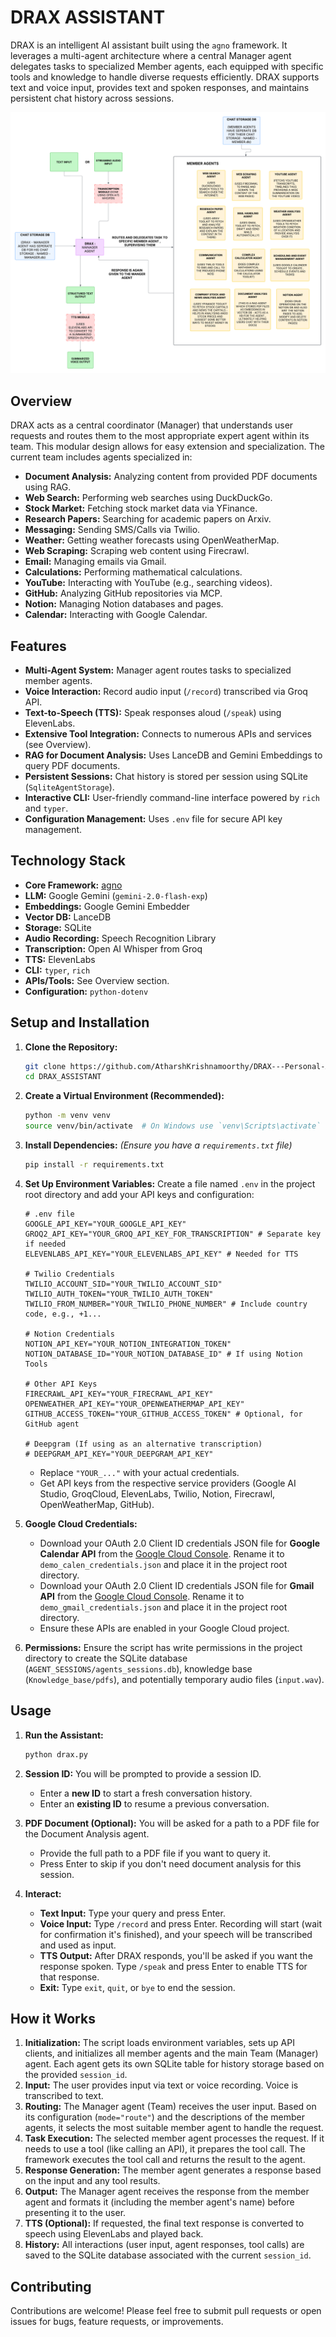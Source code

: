 # DRAX ASSISTANT

DRAX is an intelligent AI assistant built using the `agno` framework. It leverages a multi-agent architecture where a central Manager agent delegates tasks to specialized Member agents, each equipped with specific tools and knowledge to handle diverse requests efficiently. DRAX supports text and voice input, provides text and spoken responses, and maintains persistent chat history across sessions.

![DRAX Architecture](DRAX_ARCHITECTURE.png)

## Overview

DRAX acts as a central coordinator (Manager) that understands user requests and routes them to the most appropriate expert agent within its team. This modular design allows for easy extension and specialization. The current team includes agents specialized in:

*   **Document Analysis:** Analyzing content from provided PDF documents using RAG.
*   **Web Search:** Performing web searches using DuckDuckGo.
*   **Stock Market:** Fetching stock market data via YFinance.
*   **Research Papers:** Searching for academic papers on Arxiv.
*   **Messaging:** Sending SMS/Calls via Twilio.
*   **Weather:** Getting weather forecasts using OpenWeatherMap.
*   **Web Scraping:** Scraping web content using Firecrawl.
*   **Email:** Managing emails via Gmail.
*   **Calculations:** Performing mathematical calculations.
*   **YouTube:** Interacting with YouTube (e.g., searching videos).
*   **GitHub:** Analyzing GitHub repositories via MCP.
*   **Notion:** Managing Notion databases and pages.
*   **Calendar:** Interacting with Google Calendar.

## Features

*   **Multi-Agent System:** Manager agent routes tasks to specialized member agents.
*   **Voice Interaction:** Record audio input (`/record`) transcribed via Groq API.
*   **Text-to-Speech (TTS):** Speak responses aloud (`/speak`) using ElevenLabs.
*   **Extensive Tool Integration:** Connects to numerous APIs and services (see Overview).
*   **RAG for Document Analysis:** Uses LanceDB and Gemini Embeddings to query PDF documents.
*   **Persistent Sessions:** Chat history is stored per session using SQLite (`SqliteAgentStorage`).
*   **Interactive CLI:** User-friendly command-line interface powered by `rich` and `typer`.
*   **Configuration Management:** Uses `.env` file for secure API key management.

## Technology Stack

*   **Core Framework:** [agno](https://github.com/AgenaAI/agno)
*   **LLM:** Google Gemini (`gemini-2.0-flash-exp`)
*   **Embeddings:** Google Gemini Embedder
*   **Vector DB:** LanceDB
*   **Storage:** SQLite
*   **Audio Recording:** Speech Recognition Library
*   **Transcription:** Open AI Whisper from Groq
*   **TTS:** ElevenLabs
*   **CLI:** `typer`, `rich`
*   **APIs/Tools:** See Overview section.
*   **Configuration:** `python-dotenv`

## Setup and Installation

1.  **Clone the Repository:**
    ```bash
    git clone https://github.com/AtharshKrishnamoorthy/DRAX---Personal-AI-Assistant.git
    cd DRAX_ASSISTANT
    ```

2.  **Create a Virtual Environment (Recommended):**
    ```bash
    python -m venv venv
    source venv/bin/activate  # On Windows use `venv\Scripts\activate`
    ```

3.  **Install Dependencies:**
    *(Ensure you have a `requirements.txt` file)*
    ```bash
    pip install -r requirements.txt
    ```

4.  **Set Up Environment Variables:**
    Create a file named `.env` in the project root directory and add your API keys and configuration:
    ```dotenv
    # .env file
    GOOGLE_API_KEY="YOUR_GOOGLE_API_KEY"
    GROQ2_API_KEY="YOUR_GROQ_API_KEY_FOR_TRANSCRIPTION" # Separate key if needed
    ELEVENLABS_API_KEY="YOUR_ELEVENLABS_API_KEY" # Needed for TTS

    # Twilio Credentials
    TWILIO_ACCOUNT_SID="YOUR_TWILIO_ACCOUNT_SID"
    TWILIO_AUTH_TOKEN="YOUR_TWILIO_AUTH_TOKEN"
    TWILIO_FROM_NUMBER="YOUR_TWILIO_PHONE_NUMBER" # Include country code, e.g., +1...

    # Notion Credentials
    NOTION_API_KEY="YOUR_NOTION_INTEGRATION_TOKEN"
    NOTION_DATABASE_ID="YOUR_NOTION_DATABASE_ID" # If using Notion Tools

    # Other API Keys
    FIRECRAWL_API_KEY="YOUR_FIRECRAWL_API_KEY"
    OPENWEATHER_API_KEY="YOUR_OPENWEATHERMAP_API_KEY"
    GITHUB_ACCESS_TOKEN="YOUR_GITHUB_ACCESS_TOKEN" # Optional, for GitHub agent

    # Deepgram (If using as an alternative transcription)
    # DEEPGRAM_API_KEY="YOUR_DEEPGRAM_API_KEY"
    ```
    *   Replace `"YOUR_..."` with your actual credentials.
    *   Get API keys from the respective service providers (Google AI Studio, GroqCloud, ElevenLabs, Twilio, Notion, Firecrawl, OpenWeatherMap, GitHub).

5.  **Google Cloud Credentials:**
    *   Download your OAuth 2.0 Client ID credentials JSON file for **Google Calendar API** from the [Google Cloud Console](https://console.cloud.google.com/). Rename it to `demo_calen_credentials.json` and place it in the project root directory.
    *   Download your OAuth 2.0 Client ID credentials JSON file for **Gmail API** from the [Google Cloud Console](https://console.cloud.google.com/). Rename it to `demo_gmail_credentials.json` and place it in the project root directory.
    *   Ensure these APIs are enabled in your Google Cloud project.

6.  **Permissions:**
    Ensure the script has write permissions in the project directory to create the SQLite database (`AGENT_SESSIONS/agents_sessions.db`), knowledge base (`Knowledge_base/pdfs`), and potentially temporary audio files (`input.wav`).

## Usage

1.  **Run the Assistant:**
    ```bash
    python drax.py
    ```

2.  **Session ID:**
    You will be prompted to provide a session ID.
    *   Enter a **new ID** to start a fresh conversation history.
    *   Enter an **existing ID** to resume a previous conversation.

3.  **PDF Document (Optional):**
    You will be asked for a path to a PDF file for the Document Analysis agent.
    *   Provide the full path to a PDF file if you want to query it.
    *   Press Enter to skip if you don't need document analysis for this session.

4.  **Interact:**
    *   **Text Input:** Type your query and press Enter.
    *   **Voice Input:** Type `/record` and press Enter. Recording will start (wait for confirmation it's finished), and your speech will be transcribed and used as input.
    *   **TTS Output:** After DRAX responds, you'll be asked if you want the response spoken. Type `/speak` and press Enter to enable TTS for that response.
    *   **Exit:** Type `exit`, `quit`, or `bye` to end the session.

## How it Works

1.  **Initialization:** The script loads environment variables, sets up API clients, and initializes all member agents and the main Team (Manager) agent. Each agent gets its own SQLite table for history storage based on the provided `session_id`.
2.  **Input:** The user provides input via text or voice recording. Voice is transcribed to text.
3.  **Routing:** The Manager agent (Team) receives the user input. Based on its configuration (`mode="route"`) and the descriptions of the member agents, it selects the most suitable member agent to handle the request.
4.  **Task Execution:** The selected member agent processes the request. If it needs to use a tool (like calling an API), it prepares the tool call. The framework executes the tool call and returns the result to the agent.
5.  **Response Generation:** The member agent generates a response based on the input and any tool results.
6.  **Output:** The Manager agent receives the response from the member agent and formats it (including the member agent's name) before presenting it to the user.
7.  **TTS (Optional):** If requested, the final text response is converted to speech using ElevenLabs and played back.
8.  **History:** All interactions (user input, agent responses, tool calls) are saved to the SQLite database associated with the current `session_id`.

## Contributing

Contributions are welcome! Please feel free to submit pull requests or open issues for bugs, feature requests, or improvements.


